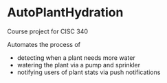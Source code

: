 # AutoPlantHydration
Course project for CISC 340

Automates the process of

- detecting when a plant needs more water
- watering the plant via a pump and sprinkler
- notifying users of plant stats via push notifications

